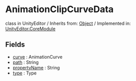 # AnimationClipCurveData
class in UnityEditor
 / Inherits from: <a href="https://docs.unity3d.com/6000.0/Documentation/ScriptReference/Object.html" target="_blank">Object</a> / Implemented in: <a href="https://docs.unity3d.com/6000.0/Documentation/ScriptReference/UnityEditor.CoreModule.html" target="_blank">UnityEditor.CoreModule</a>
## Fields
- <a href="https://docs.unity3d.com/6000.0/Documentation/ScriptReference/AnimationClipCurveData-curve.html" target="_blank">curve</a> : AnimationCurve
- <a href="https://docs.unity3d.com/6000.0/Documentation/ScriptReference/AnimationClipCurveData-path.html" target="_blank">path</a> : String
- <a href="https://docs.unity3d.com/6000.0/Documentation/ScriptReference/AnimationClipCurveData-propertyName.html" target="_blank">propertyName</a> : String
- <a href="https://docs.unity3d.com/6000.0/Documentation/ScriptReference/AnimationClipCurveData-type.html" target="_blank">type</a> : Type
